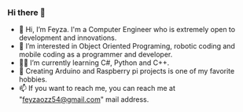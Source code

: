 ### Hi there 👋

- 👋 Hi, I’m Feyza. I'm a Computer Engineer who is extremely open to development and innovations.
- 👀 I’m interested in Object Oriented Programing, robotic coding and mobile coding as a programmer and developer.
- 👨‍💻 I’m currently learning C#, Python and C++.
- 🎯 Creating Arduino and Raspberry pi projects is one of my favorite hobbies.
- 📫 If you want to reach me, you can reach me at "feyzaozz54@gmail.com" mail address.
